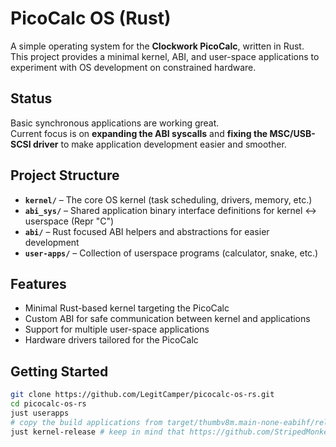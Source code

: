 # PicoCalc OS (Rust)

A simple operating system for the **Clockwork PicoCalc**, written in Rust.  
This project provides a minimal kernel, ABI, and user-space applications to experiment with OS development on constrained hardware.

## Status

Basic synchronous applications are working great.  
Current focus is on **expanding the ABI syscalls** and **fixing the MSC/USB-SCSI driver** to make application development easier and smoother.

## Project Structure

- **`kernel/`** – The core OS kernel (task scheduling, drivers, memory, etc.)
- **`abi_sys/`** – Shared application binary interface definitions for kernel ↔ userspace (Repr "C")
- **`abi/`** – Rust focused ABI helpers and abstractions for easier development
- **`user-apps/`** – Collection of userspace programs (calculator, snake, etc.)

## Features

- Minimal Rust-based kernel targeting the PicoCalc
- Custom ABI for safe communication between kernel and applications
- Support for multiple user-space applications
- Hardware drivers tailored for the PicoCalc

## Getting Started

```bash
git clone https://github.com/LegitCamper/picocalc-os-rs.git
cd picocalc-os-rs
just userapps
# copy the build applications from target/thumbv8m.main-none-eabihf/release-binary/application to the sdcard and rename them to app.bin
just kernel-release # keep in mind that https://github.com/StripedMonkey/elf2uf2-rs version is required until https://github.com/JoNil/elf2uf2-rs/pull/41 is merged
